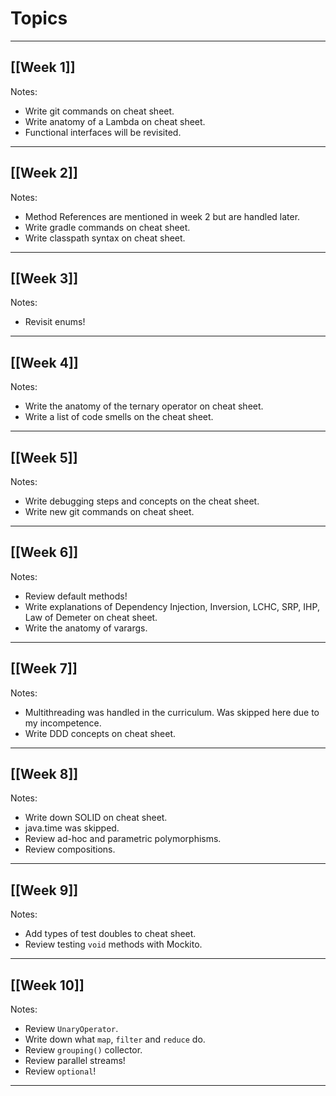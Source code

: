 # Topics
---
## [[Week 1]]
Notes:
- Write git commands on cheat sheet.
- Write anatomy of a Lambda on cheat sheet.
- Functional interfaces will be revisited.

---
## [[Week 2]]
Notes: 
- Method References are mentioned in week 2 but are handled later.
- Write gradle commands on cheat sheet.
- Write classpath syntax on cheat sheet.

---
## [[Week 3]]
Notes:
- Revisit enums!

---
## [[Week 4]]
Notes: 
- Write the anatomy of the ternary operator on cheat sheet.
- Write a list of code smells on the cheat sheet.

---
## [[Week 5]]
Notes:
- Write debugging steps and concepts on the cheat sheet.
- Write new git commands on cheat sheet.

---
## [[Week 6]]
Notes:
- Review default methods!
- Write explanations of Dependency Injection, Inversion, LCHC, SRP, IHP, Law of Demeter on cheat sheet.
- Write the anatomy of varargs.
---
## [[Week 7]]
Notes:
- Multithreading was handled in the curriculum. Was skipped here due to my incompetence.
- Write DDD concepts on cheat sheet.
---
## [[Week 8]]
Notes:
- Write down SOLID on cheat sheet.
- java.time was skipped.
- Review ad-hoc and parametric polymorphisms.
- Review compositions.
---
## [[Week 9]]
Notes:
- Add types of test doubles to cheat sheet.
- Review testing `void` methods with Mockito.
---
## [[Week 10]]
Notes:
- Review `UnaryOperator`.
- Write down what `map`, `filter` and `reduce` do.
- Review `grouping()` collector.
- Review parallel streams!
- Review `optional`!
---
